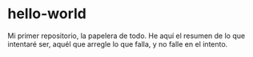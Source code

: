 # hello-world
Mi primer repositorio, la papelera de todo. He aquí el resumen de lo que intentaré ser, aquél que arregle lo que falla, y no falle en el intento.

